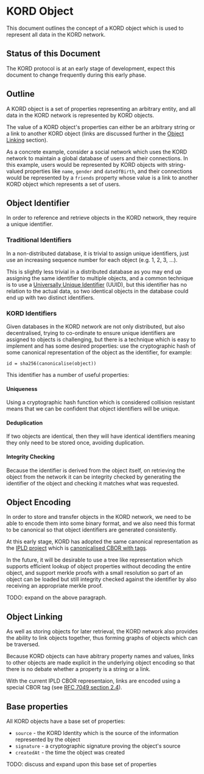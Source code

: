 # KORD Object

This document outlines the concept of a KORD object which is used to represent
all data in the KORD network.

## Status of this Document

The KORD protocol is at an early stage of development, expect this document to
change frequently during this early phase.

## Outline

A KORD object is a set of properties representing an arbitrary entity, and all
data in the KORD network is represented by KORD objects.

The value of a KORD object's properties can either be an arbitrary string or a
link to another KORD object (links are discussed further in the
[Object Linking](#object-linking) section).

As a concrete example, consider a social network which uses the KORD network
to maintain a global database of users and their connections. In this example,
users would be represented by KORD objects with string-valued properties like
`name`, `gender` and `dateOfBirth`, and their connections would be represented
by a `friends` property whose value is a link to another KORD object which
represents a set of users.

## Object Identifier

In order to reference and retrieve objects in the KORD network, they require
a unique identifier.

### Traditional Identifiers

In a non-distributed database, it is trivial to assign unique identifiers, just
use an increasing sequence number for each object (e.g. 1, 2, 3, ...).

This is slightly less trivial in a distributed database as you may end up
assigning the same identifier to multiple objects, and a common technique is to
use a [Universally Unique Identifier](https://en.wikipedia.org/wiki/Universally_unique_identifier)
(UUID), but this identifier has no relation to the actual data, so two
identical objects in the database could end up with two distinct identifiers.

### KORD Identifiers

Given databases in the KORD network are not only distributed, but also
decentralised, trying to co-ordinate to ensure unique identifiers are assigned
to objects is challenging, but there is a technique which is easy to implement
and has some desired properties: use the cryptographic hash of some canonical
representation of the object as the identifier, for example:

```
id = sha256(canonicalise(object))
```

This identifier has a number of useful properties:

#### Uniqueness

Using a cryptographic hash function which is considered collision resistant
means that we can be confident that object identifiers will be unique.

#### Deduplication

If two objects are identical, then they will have identical identifiers meaning
they only need to be stored once, avoiding duplication.

#### Integrity Checking

Because the identifier is derived from the object itself, on retrieving the
object from the network it can be integrity checked by generating the
identifier of the object and checking it matches what was requested.

## Object Encoding

In order to store and transfer objects in the KORD network, we need to be able
to encode them into some binary format, and we also need this
format to be canonical so that object identifiers are generated consistently.

At this early stage, KORD has adopted the same canonical representation as the
[IPLD project](https://ipld.io/) which is
[canonicalised CBOR with tags](https://github.com/ipld/specs/tree/master/ipld#canonical-format).

In the future, it will be desirable to use a tree like representation which
supports efficient lookup of object properties without decoding the entire
object, and support merkle proofs with a small resolution so part of an object
can be loaded but still integrity checked against the identifier by also
receiving an appropriate merkle proof.

TODO: expand on the above paragraph.

## Object Linking

As well as storing objects for later retrieval, the KORD network also provides
the ability to link objects together, thus forming graphs of objects which can
be traversed.

Because KORD objects can have abitrary property names and values, links to
other objects are made explicit in the underlying object encoding so that
there is no debate whether a property is a string or a link.

With the current IPLD CBOR representaion, links are encoded using a special
CBOR tag (see [RFC 7049 section 2.4](https://tools.ietf.org/html/rfc7049#section-2.4)).

## Base properties

All KORD objects have a base set of properties:

* `source` - the KORD Identity which is the source of the information
  represented by the object
* `signature` - a cryptographic signature proving the object's source
* `createdAt` - the time the object was created

TODO: discuss and expand upon this base set of properties
